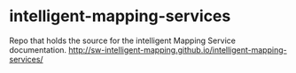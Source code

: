 # intelligent-mapping-services
Repo that holds the source for the intelligent Mapping Service documentation.
http://sw-intelligent-mapping.github.io/intelligent-mapping-services/
